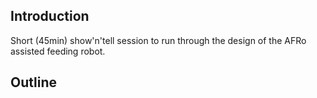 ## Introduction

Short (45min) show'n'tell session to run through the design of the AFRo assisted feeding robot.

## Outline




